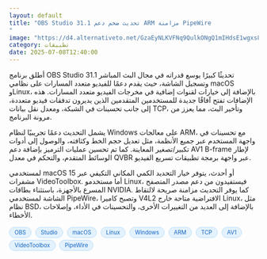 ```yaml
---
layout: default
title: "OBS Studio 31.1 تحديث ضخم دعم ARM مزامنة PipeWire
"
image: "https://d4.alternativeto.net/GzaEyNLKVFNq9QulkONgQ1mIHdsE1wgxs8xiEcFgz3w/rs:fill:1520:760:0/g:ce:0:0/YWJzOi8vZGlzdC9jb250ZW50LzE3NTE5Nzc2NjU3MjIucG5n.png"
category: تطبيقات
date: 2025-07-08T12:40:00
---
```


أطلق برنامج OBS Studio 31.1 تحديثًا كبيرًا يوسع قدراته في مجال البث المباشر وتسجيل الشاشة، حيث يقدم دعمًا للفيديو متعدد المسارات على نظامي macOS وLinux، بالإضافة إلى خيارات لقنوات إضافية في مخرجات الفيديو متعدد المسارات. هذه الإضافات تفتح آفاقًا جديدة للمستخدمين المتقدمين الذين يديرون تدفقات فيديو متعددة، إلى جانب تحسينات في الشبكة، ومعدل نقل بيانات TCP، وتأخير البث، مما يعزز من مرونة البرنامج.

يشمل التحديث دعمًا تجريبيًا لنظام Windows على معالجات ARM، مع تحسينات في واجهة المستخدم عبر جميع الأنظمة، مثل تعديل حجم الخط وكثافته، والوصول إلى أدوات تكبير/تصغير المعاينة. كما تم تحسين عمليات الترميز بإضافة دعم AV1 B-frame لإطار الوسائط المتقدم، والتحكم في معدل QVBR عبر واجهة برمجة تطبيقات تسريع الفيديو.

لمستخدمي macOS 15 أو أحدث، يتوفر خيار التحديد الكمي المكاني التكيفي عبر مشفرات VideoToolbox. أما مستخدمو Linux، فيستفيدون من دعم مصدر المتصفح المسرع بالأجهزة، باستثناء بطاقات NVIDIA. كما يوفر التحديث مزامنة صريحة لالتقاط الشاشة لمستخدمي PipeWire، وتصبح كاميرا V4L2 الافتراضية متاحة خارج Linux، مثل نظام BSD، بالإضافة إلى العديد من التغييرات الأخرى، والتحسينات في الأداء، وإصلاحات الأخطاء.

<div style="margin-top:2px; margin-bottom:2px;"><a href="https://bidjadraft.github.io/?query=OBS" style="background:#e3f2fd; color:#1565c0; font-size:80%; border-radius:12px; padding:3px 10px; margin:2px 4px 2px 0; display:inline-block; border:1px solid #bbdefb; text-decoration:none;">OBS</a> <a href="https://bidjadraft.github.io/?query=Studio" style="background:#e3f2fd; color:#1565c0; font-size:80%; border-radius:12px; padding:3px 10px; margin:2px 4px 2px 0; display:inline-block; border:1px solid #bbdefb; text-decoration:none;">Studio</a> <a href="https://bidjadraft.github.io/?query=macOS" style="background:#e3f2fd; color:#1565c0; font-size:80%; border-radius:12px; padding:3px 10px; margin:2px 4px 2px 0; display:inline-block; border:1px solid #bbdefb; text-decoration:none;">macOS</a> <a href="https://bidjadraft.github.io/?query=Linux" style="background:#e3f2fd; color:#1565c0; font-size:80%; border-radius:12px; padding:3px 10px; margin:2px 4px 2px 0; display:inline-block; border:1px solid #bbdefb; text-decoration:none;">Linux</a> <a href="https://bidjadraft.github.io/?query=Windows" style="background:#e3f2fd; color:#1565c0; font-size:80%; border-radius:12px; padding:3px 10px; margin:2px 4px 2px 0; display:inline-block; border:1px solid #bbdefb; text-decoration:none;">Windows</a> <a href="https://bidjadraft.github.io/?query=ARM" style="background:#e3f2fd; color:#1565c0; font-size:80%; border-radius:12px; padding:3px 10px; margin:2px 4px 2px 0; display:inline-block; border:1px solid #bbdefb; text-decoration:none;">ARM</a> <a href="https://bidjadraft.github.io/?query=TCP" style="background:#e3f2fd; color:#1565c0; font-size:80%; border-radius:12px; padding:3px 10px; margin:2px 4px 2px 0; display:inline-block; border:1px solid #bbdefb; text-decoration:none;">TCP</a> <a href="https://bidjadraft.github.io/?query=AV1" style="background:#e3f2fd; color:#1565c0; font-size:80%; border-radius:12px; padding:3px 10px; margin:2px 4px 2px 0; display:inline-block; border:1px solid #bbdefb; text-decoration:none;">AV1</a> <a href="https://bidjadraft.github.io/?query=VideoToolbox" style="background:#e3f2fd; color:#1565c0; font-size:80%; border-radius:12px; padding:3px 10px; margin:2px 4px 2px 0; display:inline-block; border:1px solid #bbdefb; text-decoration:none;">VideoToolbox</a> <a href="https://bidjadraft.github.io/?query=PipeWire" style="background:#e3f2fd; color:#1565c0; font-size:80%; border-radius:12px; padding:3px 10px; margin:2px 4px 2px 0; display:inline-block; border:1px solid #bbdefb; text-decoration:none;">PipeWire</a></div><br><br>
